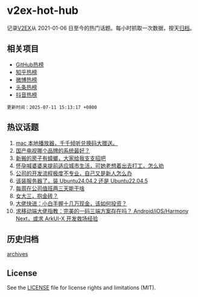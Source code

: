 # v2ex-hot-hub

 记录[V2EX](https://www.v2ex.com/)从 2021-01-06 日至今的热门话题。每小时抓取一次数据，按天[归档](archives)。
 
 ## 相关项目

- [GitHub热榜](https://github.com/lonnyzhang423/github-hot-hub)
- [知乎热榜](https://github.com/lonnyzhang423/zhihu-hot-hub)
- [微博热榜](https://github.com/lonnyzhang423/weibo-hot-hub)
- [头条热榜](https://github.com/lonnyzhang423/toutiao-hot-hub)
- [抖音热榜](https://github.com/lonnyzhang423/douyin-hot-hub)


 `更新时间：2025-07-11 15:13:17 +0800`

## 热议话题

1. [mac 本地播放器，千千倾听兑换码大赠送。](https://www.v2ex.com/t/1144307)
1. [国产电视哪个品牌的系统最好？](https://www.v2ex.com/t/1144288)
1. [新搬的房子有蟑螂，大家给我支支招吧](https://www.v2ex.com/t/1144467)
1. [怀孕喊婆婆来提前适应城市生活，可她老想着出去打工，怎么劝](https://www.v2ex.com/t/1144497)
1. [公司的开发流程极度不专业，自己又是新人怎么办](https://www.v2ex.com/t/1144323)
1. [该装服务器了，装 Ubuntu24.04.2 还是 Ubuntu22.04.5](https://www.v2ex.com/t/1144421)
1. [每周在公司值班两三天能干啥](https://www.v2ex.com/t/1144439)
1. [女大三，抱金砖？](https://www.v2ex.com/t/1144469)
1. [大佬快进：小白手握十几万现金，该如何投资？](https://www.v2ex.com/t/1144520)
1. [求移动端大佬指教：完美的一码三端方案存在吗？ Android/iOS/Harmony Next，或求 ArkUI-X 开发救场经验](https://www.v2ex.com/t/1144348)

## 历史归档

[archives](archives)

## License

See the [LICENSE](LICENSE) file for license rights and limitations (MIT).
